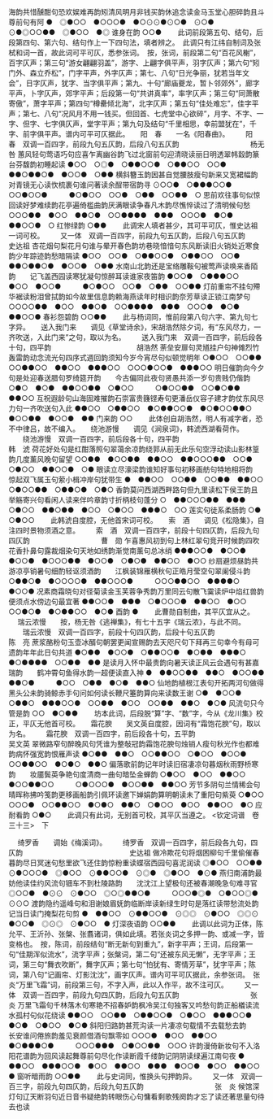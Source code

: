 <!-- { "loadSidebar": true } -->
海韵共惜醺酣句恐欢娱难再韵矧清风明月非钱买韵休追念读金马玉堂心胆碎韵且斗尊前句有阿
●　◎●○○　●○○○●　●○⊙⊙●⊙○●　⊙○●　⊙●◎○○●●　◎●○○　●◎
谁身在韵
○○●
   　　此词前段第五句、结句，后段第四句、第六句、结句作上一下四句法，填者辨之。　此调只有江纬自制词及张栻和词一首，故此词可平可仄，悉参张词。　按，张词，前段第二句“百花风榭”，百字仄声；第三句“游女翩翩羽盖”，游字、上翩字俱平声，羽字仄声；第六句“矧门外、森立乔松”，门字平声，外字仄声；第七、八句“日光争丽，犹若当年文会”，日字仄声，犹字、当字俱平声；第九、十句“廊庙夔龙，暂卜邻郊外”，廊字平声，卜字仄声，郊字平声；后段第一句“共讲真率”，率字仄声；第三句“同萧散寄傲”，萧字平声；第四句“樽罍倾北海”，北字仄声；第五句“佳处难忘”，佳字平声；第七、八句“况风月不用一钱买。但回首、七虎堂中心欲碎”，月字、不字、一字、但字、七字俱仄声，堂字平声；第九句及结句“千里相思，幸前盟犹在”，千字、前字俱平声。谱内可平可仄据此。 
　
阳　春　　一名《阳春曲》。
　　阳　春　双调一百四字，前段九句五仄韵，后段八句五仄韵　　　　　　　　　　杨无咎
蕙风轻句莺语巧句应喜乍离幽谷韵飞过北窗前句迎清晓读丽日明透翠帏縠韵篆台芬馥韵初睡起读
●○○　○◎●　○●●○○●　○●●○○　○○●　●●○●●○●　●○○●　○●●
横斜簪玉韵因甚自觉腰肢瘦句新来又宽裙幅韵　　对青镜无心读忺梳裹句谁问著读余酲带宿韵寻
⊙○○●　○●●●○○●　○○●○○●　　　●○●○○　○○●　○●●　○○●●　○
思前欢往事句似惊回读好梦难续韵花亭遍倚槛曲韵厌满眼读争春凡木韵尽憔悴读过了清明候句愁
○○○●●　●○○　●●○●　○○●●●●　●●●　○○○●　●○●　●●○○●　○
红惨绿韵
○●●
   　　此调宋人填者甚少，其可平可仄，惟史达祖一词可校。 
　　又一体　双调一百四字，前段九句五仄韵，后段八句五仄韵　　　　　　　　　　史达祖
杏花烟句梨花月句谁与晕开春色韵坊巷晓愔愔句东风断读旧火销处近寒食韵少年踪迹韵愁暗隔读
●○○　○○●　○●●○○●　○●●○○　○○●　●●○●●○●　●○○●　○●●
水南山北韵还是宝络雕鞍句被莺声读唤来香陌韵　　记飞盖西园读寒犹凝句惊醉耳读谁家夜笛韵
●○○●　○●●●○○　●○○　●○○●　　　●○●○○　○○●　○●●　○○●●
灯前重帘不挂句殢华裾读粉泪曾拭韵如今故里信息韵赖海燕读年时相识韵奈芳草读正锁江南梦句
○○○○●●　●○○　●●○●　○○●●●●　●●●　○○○●　●○●　●●○○●
春衫怨碧韵
○○●●
   　　此与杨词同，惟前段第八句六字、第九句七字异。 
　
送入我门来　　调见《草堂诗余》，宋胡浩然除夕词，有“东风尽力，一齐吹送，入此门来”之句，取以为名。
　　送入我门来　双调一百四字，前后段各十句，四平韵　　　　　　　　　　　　胡浩然
荼垒安扉句灵馗挂户句神傩烈竹轰雷韵动念流光句四序式週回韵须知今岁今宵尽句似顿觉明年
○●○○　○○●●　○○●●○○　●●○○　●●●○○　○○○●○○●　●●●○○
明日催韵向今夕句是处迎春送腊句罗绮筵开韵　　今古偏同此夜句贤愚共添一岁句贵贱仍偕韵
○●○　●○●　●●○○●●　○●○○　　　○●○○●●　○○●○●●　●●○○
互祝遐龄句山海固难摧韵石崇富贵籛铿寿句更潘岳仪容子建才韵仗东风尽力句一齐吹送句入此
●●○○　○●●○○　●○●●○○●　●○●○○●●○　●○○●●　●○○●　●●
门来韵
○○
   　　此体创自胡浩然，明人有减字者，恐不中律吕，故不编入。 
　
绕池游慢　　调见《涧泉词》，韩淲西湖看荷作。
　　绕池游慢　双调一百四字，前后段各十句，四平韵　　　　　　　　　　　　　韩　淲
荷花好处句是红酣落照句翠蔼余凉韵绕郭从前无此乐句空浮动读山影林篁韵几度薰风晚句留望
○○●●　●○○●●　●●○○　●●○○○●●　○○●　○●○○　●●○○●　○●
眼读立尽濠梁韵谁知好事句初移画舫句特地相将韵　　　惊起双飞属玉句萦小楫冲岸句犹带生
●　●●○○　○○●●　○○●●　●●○○　　　　○●○○●●　○●●○●　○●○
香韵莫问西湖西畔路句但九里读松下侯王韵且举觞寄兴句看闲人读来伴吟章韵寸折柄枝句蓬分
○　●●○○○●●　●●●　○●○○　●●○●●　●○○　○●○○　●●●○　○○
莲实句徒系柔肠韵
○●　○●○○
   　　此韩淲自度腔，无他首宋词可校。 
　
索　酒　　调见《松隐集》，自注四时景物须酒之意。
　　索　酒　双调一百四字，前段十句四仄韵，后段九句四仄韵　　　　　　　　　　曹　勋
乍喜惠风初到句上林红翠句竞开时候韵四吹花香扑鼻句露裁烟染句天地如绣韵渐觉南薰句总冰绡
●●●○○●　●○○●　●○○●　●○○○●●　●○○●　○●○●　●●○○　●○○
纱扇避烦昼韵共游凉亭销暑句细酌轻讴须酒韵　　江枫装锦雁横秋句正皓月莹空句翠阑侵斗韵
○●●○●　●○○○○●　●●○○○●　　　○○○●●○○　●●●●○　●○○●
况素商霜晓句对径菊读金玉芙蓉争秀韵万里同云句散飞霙读炉中焰红兽韵便须点水傍边句最宜著
●●○○●　●●●　○●○○○●　●●○○　●○○　○○●○●　●○●●○○　●○●
酉韵
●
   　　此曹勋自制曲，其平仄宜从之。 
　
瑞云浓慢　　按，杨无咎《逃禅集》，有七十五字《瑞云浓》，与此不同。
　　瑞云浓慢　双调一百四字，前段十句四仄韵，后段十句五仄韵　　　　　　　　陈　亮
蔗浆酪粉句玉壶冰醑句朝罢更闻宣赐韵去天咫尺句下拜再三句幸今有母可遗韵年年此日句共道
●○●●　●○○●　○●●○○●　●○●●　●●●○　●○●●●●　○○●●　●●
是读月入怀中最贵韵向暑天读正风云会遇句有甚嘉瑞韵　　鹤冲霄句鱼得水韵一超便读直入神
●　●●○○●●　●●○　●○○●●　●●○●　　　●○○　○●●　●○●　●●○
仙地韵植根江表句开拓两河句做得黑头公未韵骑鲸赤手句问如何读长鞭尺箠韵算向来读数王谢
○●　●○○●　○●●○　●●●○○●　○○●●　●○○　○○●●　●●○　●○●
风流句只今管是韵
○○　●○●●
   　　坊本此词，后段脱“算”字、“数”字，今从《龙川集》校正，平仄无他首可校。 
　
霜花腴　　吴文英自度腔，因词有“霜饱花腴”句，取以为名。
　　霜花腴　双调一百四字，前后段各十句，五平韵　　　　　　　　　　　　　　吴文英
翠微路窄句醉晚风句凭谁为整敧冠韵霜饱花腴句烛销人瘦句秋光作也都难韵病怀强宽韵恨雁声读
●○●●　●●○　○○●●○○　○●○○　●○○●　○○●●○○　●○●○　●●○
偏落歌前韵记年时读旧宿凄凉句暮烟秋雨野桥寒韵　　妆靥鬓英争艳句度清商一曲句暗坠金蝉韵
○●○○　●○○　●●○○　●○○●●○○　　　○●○○○●　●○○●●　●●○○
芳节多阴句兰情稀会句晴晖称拂吟笺韵更移画船韵引佩环读邀下婵娟韵算明朝读未了重阳句紫萸
○●○○　○○○●　○○●●○○　●○●○　●●○　○●○○　●○○　●●○○　●○
应耐看韵
○●○
   　　此调只有此词，无别首可校，其平仄当遵之。 
 <钦定词谱　卷三十三>　下



　
绮罗香　　调始《梅溪词》。
　　绮罗香　双调一百四字，前后段各九句，四仄韵　　　　　　　　　　　　　　　史达祖
做冷欺花句将烟困柳句千里偷催春暮韵尽日冥迷句愁里欲飞还住韵惊粉重读蝶宿西园句喜泥润读
◎●○○　○○●●　⊙●○○○●　◎●○○　⊙●●○○●　⊙◎●　◎●○○　●⊙●
燕归南浦韵最妨他读佳约风流句钿车不到杜陵路韵　　沈沈江上望极句还被春潮晚急句难寻官
◎○○●　●⊙⊙　⊙●○○　◎○◎●●○●　　　○○○●◎●　○●○○◎●　⊙⊙○
渡韵隐约遥峰句和泪谢娘眉妩韵临断岸读新绿生时句是落红读带愁流处韵记当日读门掩梨花句剪
●　●●○○　⊙●●○○●　⊙◎◎　⊙●○○　◎◎⊙　●○○●　◎⊙◎　⊙●○○　●
灯深夜语韵
○○●●
   　　此调以此词为正体，陈允平、王沂孙、张槃、张翥诸词，俱如此填。若张炎词之多押一韵、或减一字，皆变格也。　按，陈词，前段结句“断无新句到重九”，新字平声；王词，后段第一句“佳期浑似流水”，流字平声；张槃词，第二句“还被东风无懒”，无字平声；王词，第三句“舞衣吹断”，舞字仄声；第七句“怕犹有、寄情芳草”，犹字平声；陈词，第八句“记画帘、灯影沈沈”，画字仄声。谱内可平可仄据此，余参张词。　张炎“万里飞霜”词，前段第三句，不字入声，此以入作平，故不注可仄。 
　　又一体　双调一百四字，前段九句四仄韵，后段九句五仄韵　　　　　　　　　　张　炎
万里飞霜句千林落木句寒艳不招春妒韵枫冷吴江句独客又吟愁句韵正船檥读流水孤村句似花绕读
●●○○　○○●●　○●●○○●　○●○○　●●●○○●　●○●　○●○○　●○●
斜阳归路韵甚荒沟读一片凄凉句载情不去载愁去韵　　长安谁问倦旅韵羞见衰颜借酒句飘零如
○○○●　●○○　●●○○　●○●●●○●　　　○○○●●●　○●○○●●　○○○
许韵漫倚新妆句不入洛阳花谱韵为回风读起舞尊前句尽化作读断霞千缕韵记阴阴读绿遍江南句夜
●　●●○○　●●●○○●　●○○　●●○○　●●●　●○○●　●○○　●●○○　●
窗听暗雨韵
○○●●
   　　此与史词同，惟换头句押韵异。 
　　又一体　双调一百三字，前段九句四仄韵，后段九句五仄韵　　　　　　　　　　张　炎
候馆深灯句辽天断羽句近日音书疑绝韵转眼伤心句慵看剩歌残阕韵才忘了读还著思量句待去也读
